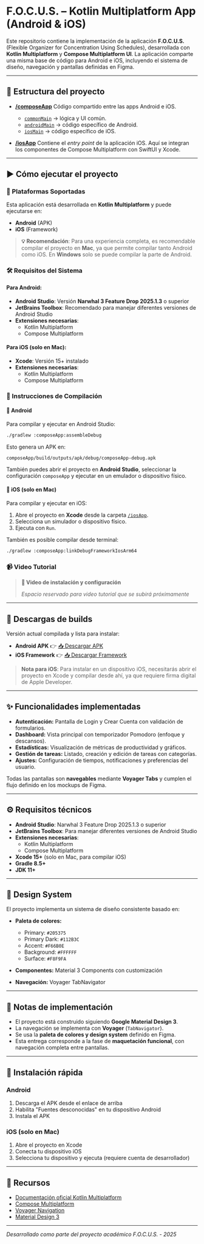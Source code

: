 # F.O.C.U.S. – Kotlin Multiplatform App (Android & iOS)

Este repositorio contiene la implementación de la aplicación **F.O.C.U.S.** (Flexible Organizer for Concentration Using Schedules), desarrollada con **Kotlin Multiplatform** y **Compose Multiplatform UI**.
La aplicación comparte una misma base de código para Android e iOS, incluyendo el sistema de diseño, navegación y pantallas definidas en Figma.

---

## 📂 Estructura del proyecto

- **[/composeApp](./composeApp/src)**
  Código compartido entre las apps Android e iOS.
  - [`commonMain`](./composeApp/src/commonMain/kotlin) → lógica y UI común.
  - [`androidMain`](./composeApp/src/androidMain/kotlin) → código específico de Android.
  - [`iosMain`](./composeApp/src/iosMain/kotlin) → código específico de iOS.

- **[/iosApp](./iosApp/iosApp)**
  Contiene el *entry point* de la aplicación iOS. Aquí se integran los componentes de Compose Multiplatform con SwiftUI y Xcode.

---

## ▶️ Cómo ejecutar el proyecto

### 📱 Plataformas Soportadas

Esta aplicación está desarrollada en **Kotlin Multiplatform** y puede ejecutarse en:
- **Android** (APK)
- **iOS** (Framework)

> **💡 Recomendación**: Para una experiencia completa, es recomendable compilar el proyecto en **Mac**, ya que permite compilar tanto Android como iOS. En **Windows** solo se puede compilar la parte de Android.

### 🛠️ Requisitos del Sistema

#### Para Android:
- **Android Studio**: Versión **Narwhal 3 Feature Drop 2025.1.3** o superior
- **JetBrains Toolbox**: Recomendado para manejar diferentes versiones de Android Studio
- **Extensiones necesarias**:
  - Kotlin Multiplatform
  - Compose Multiplatform

#### Para iOS (solo en Mac):
- **Xcode**: Versión 15+ instalado
- **Extensiones necesarias**:
  - Kotlin Multiplatform
  - Compose Multiplatform

### 🚀 Instrucciones de Compilación

#### 🔹 Android
Para compilar y ejecutar en Android Studio:
```bash
./gradlew :composeApp:assembleDebug
```

Esto genera un APK en:
```
composeApp/build/outputs/apk/debug/composeApp-debug.apk
```

También puedes abrir el proyecto en **Android Studio**, seleccionar la configuración `composeApp` y ejecutar en un emulador o dispositivo físico.

#### 🔹 iOS (solo en Mac)

Para compilar y ejecutar en iOS:

1. Abre el proyecto en **Xcode** desde la carpeta [`/iosApp`](./iosApp).
2. Selecciona un simulador o dispositivo físico.
3. Ejecuta con `Run`.

También es posible compilar desde terminal:
```bash
./gradlew :composeApp:linkDebugFrameworkIosArm64
```

### 📹 Video Tutorial

> **🎥 Video de instalación y configuración**
>
> *Espacio reservado para video tutorial que se subirá próximamente*

---

## 📱 Descargas de builds

Versión actual compilada y lista para instalar:

* **Android APK** 👉 [📥 Descargar APK](https://github.com/JUANES545/FOCUS-App/raw/refs/heads/master/APK/FOCUS%20App.apk)
* **iOS Framework** 👉 [📥 Descargar Framework](.composeApp/build/xcode-frameworks/Debug/iphonesimulator26.0/ComposeApp.framework)

> **Nota para iOS**: Para instalar en un dispositivo iOS, necesitarás abrir el proyecto en Xcode y compilar desde ahí, ya que requiere firma digital de Apple Developer.

---

## ✨ Funcionalidades implementadas

* **Autenticación:** Pantalla de Login y Crear Cuenta con validación de formularios.
* **Dashboard:** Vista principal con temporizador Pomodoro (enfoque y descansos).
* **Estadísticas:** Visualización de métricas de productividad y gráficos.
* **Gestión de tareas:** Listado, creación y edición de tareas con categorías.
* **Ajustes:** Configuración de tiempos, notificaciones y preferencias del usuario.

Todas las pantallas son **navegables** mediante **Voyager Tabs** y cumplen el flujo definido en los mockups de Figma.

---

## ⚙️ Requisitos técnicos

* **Android Studio**: Narwhal 3 Feature Drop 2025.1.3 o superior
* **JetBrains Toolbox**: Para manejar diferentes versiones de Android Studio
* **Extensiones necesarias**:
  - Kotlin Multiplatform
  - Compose Multiplatform
* **Xcode 15+** (solo en Mac, para compilar iOS)
* **Gradle 8.5+**
* **JDK 11+**

---

## 🎨 Design System

El proyecto implementa un sistema de diseño consistente basado en:

* **Paleta de colores:**
  - Primary: `#205375`
  - Primary Dark: `#112B3C`
  - Accent: `#F66B0E`
  - Background: `#FFFFFF`
  - Surface: `#F8F9FA`

* **Componentes:** Material 3 Components con customización
* **Navegación:** Voyager TabNavigator

---

## 📝 Notas de implementación

* El proyecto está construido siguiendo **Google Material Design 3**.
* La navegación se implementa con **Voyager** (`TabNavigator`).
* Se usa la **paleta de colores y design system** definido en Figma.
* Esta entrega corresponde a la fase de **maquetación funcional**, con navegación completa entre pantallas.

---

## 🚀 Instalación rápida

### Android
1. Descarga el APK desde el enlace de arriba
2. Habilita "Fuentes desconocidas" en tu dispositivo Android
3. Instala el APK

### iOS (solo en Mac)
1. Abre el proyecto en Xcode
2. Conecta tu dispositivo iOS
3. Selecciona tu dispositivo y ejecuta (requiere cuenta de desarrollador)

---

## 📖 Recursos

* [Documentación oficial Kotlin Multiplatform](https://www.jetbrains.com/help/kotlin-multiplatform-dev/get-started.html)
* [Compose Multiplatform](https://github.com/JetBrains/compose-multiplatform)
* [Voyager Navigation](https://github.com/adrielcafe/voyager)
* [Material Design 3](https://m3.material.io/)

---

*Desarrollado como parte del proyecto académico F.O.C.U.S. - 2025*
